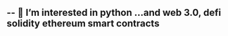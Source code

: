 -- 👀 I’m interested in python ...and web 3.0, defi solidity ethereum smart contracts 
- 
<!---
i am just learning 
--->
